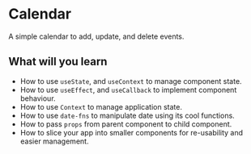 # Calendar

A simple calendar to add, update, and delete events.

## What will you learn

- How to use `useState`, and `useContext` to manage component state.
- How to use `useEffect`, and `useCallback` to implement component behaviour.
- How to use `Context` to manage application state.
- How to use `date-fns` to manipulate date using its cool functions.
- How to pass `props` from parent component to child component.
- How to slice your app into smaller components for re-usability and easier management.